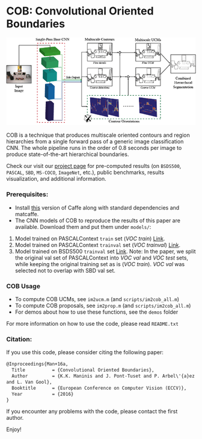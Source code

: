 # COB: Convolutional Oriented Boundaries

![COB](doc/ims/COB.png)

COB is a technique that produces multiscale oriented contours and region hierarchies from a single forward pass of a generic image classification CNN. The whole pipeline runs in the order of 0.8 seconds per image to produce state-of-the-art hierarchical boundaries.

Check our visit our [project page](http://www.vision.ee.ethz.ch/~cvlsegmentation) for pre-computed results (on `BSDS500`, `PASCAL`, `SBD`, `MS-COCO`, `ImageNet`, etc.), public benchmarks, results visualization, and additional information.

### Prerequisites:
 - Install [this](https://github.com/s9xie/hed) version of Caffe along with standard dependencies and matcaffe.
 - The CNN models of COB to reproduce the results of this paper are available. Download them and put them under `models/`:
  1. Model trained on PASCALContext `train` set (*VOC train*) [Link](https://data.vision.ee.ethz.ch/kmaninis/share/COB/Downloads/COB_PASCALContext_train.zip).
  2. Model trained on PASCALContext `trainval` set (*VOC trainval*) [Link](https://data.vision.ee.ethz.ch/kmaninis/share/COB/Downloads/COB_PASCALContext_trainval.zip).
  3. Model trained on BSDS500 `trainval` set [Link](https://data.vision.ee.ethz.ch/kmaninis/share/COB/Downloads/COB_BSDS500.zip).
  Note: In the paper, we split the original val set of PASCALContext into *VOC val* and *VOC test* sets, while keeping the original training set as is (*VOC train*). *VOC val* was selected not to overlap with SBD val set.

### COB Usage
- To compute COB UCMs, see `im2ucm.m` (and `scripts/im2cob_all.m`)
- To compute COB proposals, see `im2prop.m` (and `scripts/im2cob_all.m`)
- For demos about how to use these functions, see the `demos` folder

For more information on how to use the code, please read `README.txt`
 
### Citation:
If you use this code, please consider citing the following paper:

	@Inproceedings{Man+16a,
	  Title          = {Convolutional Oriented Boundaries},
	  Author         = {K.K. Maninis and J. Pont-Tuset and P. Arbel\'{a}ez and L. Van Gool},
	  Booktitle      = {European Conference on Computer Vision (ECCV)},
	  Year           = {2016}
	}

If you encounter any problems with the code, please contact the first author.

Enjoy!
